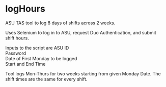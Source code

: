 # logHours
ASU TAS tool to log 8 days of shifts across 2 weeks.

Uses Selenium to log in to ASU, request Duo Authentication, and submit shift hours.

Inputs to the script are
  ASU ID  
  Password  
  Date of First Monday to be logged  
  Start and End Time  

Tool logs Mon-Thurs for two weeks starting from given Monday Date.
The shift times are the same for every shift.
